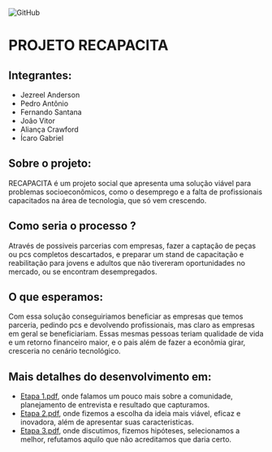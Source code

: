 ![GitHub](https://img.shields.io/github/license/Jezin010/Vida-e-carreira)
# PROJETO RECAPACITA
## Integrantes:
* Jezreel Anderson 
* Pedro Antônio 
* Fernando Santana 
* João Vitor 
* Aliança Crawford 
* Ícaro Gabriel 

## Sobre o projeto:

RECAPACITA é um projeto social que apresenta uma solução viável para problemas socioeconômicos,
como o desemprego e a falta de profissionais capacitados na área de tecnologia, que só vem crescendo.

## Como seria o processo ?

Através de possiveis parcerias com empresas, fazer a captação de peças ou pcs completos descartados,
e preparar um stand de capacitação e reabilitação para jovens e adultos que não tivereram oportunidades
no mercado, ou se encontram desempregados.

## O que esperamos:

Com essa solução conseguiriamos beneficiar as empresas que temos parceria, pedindo pcs e devolvendo profissionais, 
mas claro as empresas em geral se beneficiariam. Essas mesmas pessoas teriam qualidade de vida e um retorno financeiro maior,
e o pais além de fazer a econômia girar, cresceria no cenário tecnológico.


## Mais detalhes do desenvolvimento em:
* [Etapa 1.pdf](https://github.com/Jezin010/Vida-e-carreira/files/8912026/Etapa.1.pdf), onde falamos um pouco mais sobre a comunidade,
planejamento de entrevista e resultado que capturamos.
* [Etapa 2.pdf](https://github.com/Jezin010/Vida-e-carreira/files/8912049/Etapa.2.pdf), onde fizemos a escolha da ideia mais viável, eficaz e inovadora,
além de apresentar suas caracteristicas.
* [Etapa 3.pdf](https://github.com/Jezin010/Vida-e-carreira/files/8913990/Etapa.3.pdf), onde discutimos, fizemos hipóteses, selecionamos a melhor,
refutamos aquilo que não acreditamos que daria certo.

